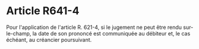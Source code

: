 # Article R641-4

Pour l'application de l'article R. 621-4, si le jugement ne peut être rendu sur-le-champ, la date de son prononcé est communiquée au débiteur et, le cas échéant, au créancier poursuivant.
